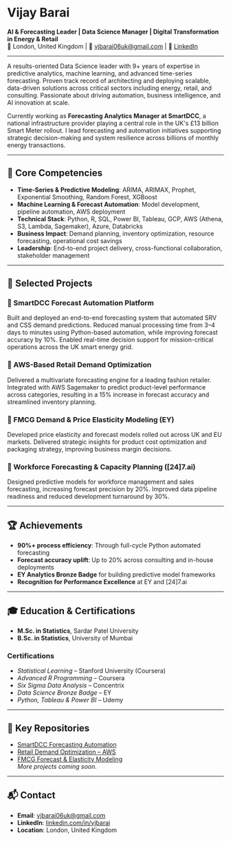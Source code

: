 # Vijay Barai  
**AI & Forecasting Leader | Data Science Manager | Digital Transformation in Energy & Retail**  
📍 London, United Kingdom | 📧 vjbarai06uk@gmail.com | 🔗 [LinkedIn](https://linkedin.com/in/vjbarai)

---

A results-oriented Data Science leader with 9+ years of expertise in predictive analytics, machine learning, and advanced time-series forecasting. Proven track record of architecting and deploying scalable, data-driven solutions across critical sectors including energy, retail, and consulting. Passionate about driving automation, business intelligence, and AI innovation at scale.

Currently working as **Forecasting Analytics Manager at SmartDCC**, a national infrastructure provider playing a central role in the UK's £13 billion Smart Meter rollout. I lead forecasting and automation initiatives supporting strategic decision-making and system resilience across billions of monthly energy transactions.

---

## 🌟 Core Competencies
- **Time-Series & Predictive Modeling**: ARIMA, ARIMAX, Prophet, Exponential Smoothing, Random Forest, XGBoost
- **Machine Learning & Forecast Automation**: Model development, pipeline automation, AWS deployment
- **Technical Stack**: Python, R, SQL, Power BI, Tableau, GCP, AWS (Athena, S3, Lambda, Sagemaker), Azure, Databricks
- **Business Impact**: Demand planning, inventory optimization, resource forecasting, operational cost savings
- **Leadership**: End-to-end project delivery, cross-functional collaboration, stakeholder management

---

## 🧠 Selected Projects

### 🔹 SmartDCC Forecast Automation Platform
Built and deployed an end-to-end forecasting system that automated SRV and CSS demand predictions. Reduced manual processing time from 3–4 days to minutes using Python-based automation, while improving forecast accuracy by 10%. Enabled real-time decision support for mission-critical operations across the UK smart energy grid.

### 🔹 AWS-Based Retail Demand Optimization
Delivered a multivariate forecasting engine for a leading fashion retailer. Integrated with AWS Sagemaker to predict product-level performance across categories, resulting in a 15% increase in forecast accuracy and streamlined inventory planning.

### 🔹 FMCG Demand & Price Elasticity Modeling (EY)
Developed price elasticity and forecast models rolled out across UK and EU markets. Delivered strategic insights for product cost optimization and packaging strategy, improving business margin decisions.

### 🔹 Workforce Forecasting & Capacity Planning ([24]7.ai)
Designed predictive models for workforce management and sales forecasting, increasing forecast precision by 20%. Improved data pipeline readiness and reduced development turnaround by 30%.

---

## 🏆 Achievements
- **90%+ process efficiency**: Through full-cycle Python automated forecasting
- **Forecast accuracy uplift**: Up to 20% across consulting and in-house deployments
- **EY Analytics Bronze Badge** for building predictive model frameworks
- **Recognition for Performance Excellence** at EY and [24]7.ai

---

## 🎓 Education & Certifications
- **M.Sc. in Statistics**, Sardar Patel University  
- **B.Sc. in Statistics**, University of Mumbai

### Certifications
- *Statistical Learning* – Stanford University (Coursera)  
- *Advanced R Programming* – Coursera  
- *Six Sigma Data Analysis* – Concentrix  
- *Data Science Bronze Badge* – EY  
- *Python, Tableau & Power BI* – Udemy

---

## 📂 Key Repositories
- [SmartDCC Forecasting Automation](https://github.com/vijaybarai/smartdcc-forecasting)  
- [Retail Demand Optimization – AWS](https://github.com/vijaybarai/retail-forecast)  
- [FMCG Forecast & Elasticity Modeling](https://github.com/vijaybarai/fmcg-demand-elasticity)  
*More projects coming soon.*

---

## 📬 Contact
- **Email**: vjbarai06uk@gmail.com  
- **LinkedIn**: [linkedin.com/in/vjbarai](https://linkedin.com/in/vjbarai)  
- **Location**: London, United Kingdom  
